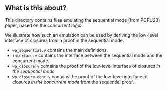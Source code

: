## What is this about?

This directory contains files emulating the sequential mode (from
POPL'23) paper, based on the concurrent logic.

We illustrate how such an emulation can be used by deriving the
low-level interface of closures from a proof in the sequential mode.

* `wp_sequential.v` contains the main definitions.
* `interface.v` contains the interface between the sequential mode and
  the concurrent mode.
* `wp_closure.v` contains the proof of the low-level interface of closures _in the sequential
  mode_
* `wp_closure_conc.v` contains the proof of the low-level interface of
  closures _in the concurrent mode_ from the sequential proof.
